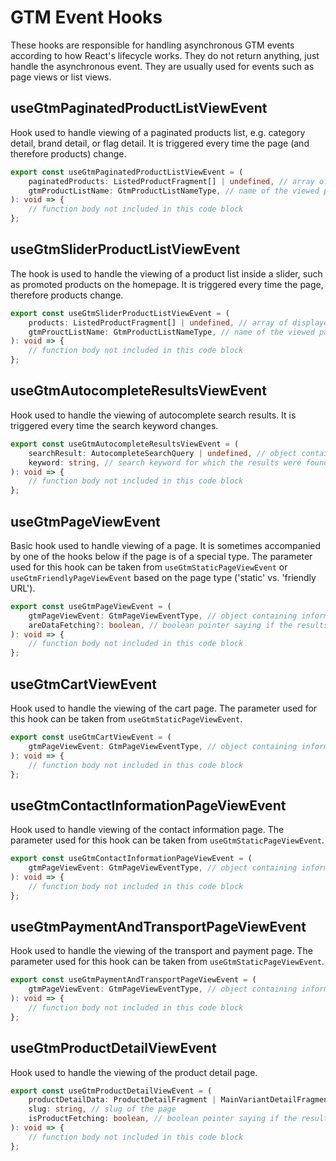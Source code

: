 # GTM Event Hooks

These hooks are responsible for handling asynchronous GTM events according to how React's lifecycle works. They do not return anything, just handle the asynchronous event. They are usually used for events such as page views or list views.

## useGtmPaginatedProductListViewEvent

Hook used to handle viewing of a paginated products list, e.g. category detail, brand detail, or flag detail.
It is triggered every time the page (and therefore products) change.

```ts
export const useGtmPaginatedProductListViewEvent = (
    paginatedProducts: ListedProductFragment[] | undefined, // array of displayed products, if loaded and available
    gtmProductListName: GtmProductListNameType, // name of the viewed paginated list
): void => {
    // function body not included in this code block
};
```

## useGtmSliderProductListViewEvent

The hook is used to handle the viewing of a product list inside a slider, such as promoted products on the homepage.
It is triggered every time the page, therefore products change.

```ts
export const useGtmSliderProductListViewEvent = (
    products: ListedProductFragment[] | undefined, // array of displayed products, if loaded and available
    gtmProuctListName: GtmProductListNameType, // name of the viewed paginated list
): void => {
    // function body not included in this code block
};
```

## useGtmAutocompleteResultsViewEvent

Hook used to handle the viewing of autocomplete search results. It is triggered every time the search keyword changes.

```ts
export const useGtmAutocompleteResultsViewEvent = (
    searchResult: AutocompleteSearchQuery | undefined, // object containing all autocomplete search results, if loaded and available
    keyword: string, // search keyword for which the results were found
): void => {
    // function body not included in this code block
};
```

## useGtmPageViewEvent

Basic hook used to handle viewing of a page. It is sometimes accompanied by one of the hooks below if the page is of a special type. The parameter used for this hook can be taken from `useGtmStaticPageViewEvent` or `useGtmFriendlyPageViewEvent` based on the page type ('static' vs. 'friendly URL').

```ts
export const useGtmPageViewEvent = (
    gtmPageViewEvent: GtmPageViewEventType, // object containing information about the viewed page
    areDataFetching?: boolean, // boolean pointer saying if the results are still loading
): void => {
    // function body not included in this code block
};
```

## useGtmCartViewEvent

Hook used to handle the viewing of the cart page. The parameter used for this hook can be taken from `useGtmStaticPageViewEvent`.

```ts
export const useGtmCartViewEvent = (
    gtmPageViewEvent: GtmPageViewEventType, // object containing information about the viewed page
): void => {
    // function body not included in this code block
};
```

## useGtmContactInformationPageViewEvent

Hook used to handle viewing of the contact information page. The parameter used for this hook can be taken from `useGtmStaticPageViewEvent`.

```ts
export const useGtmContactInformationPageViewEvent = (
    gtmPageViewEvent: GtmPageViewEventType, // object containing information about the viewed page
): void => {
    // function body not included in this code block
};
```

## useGtmPaymentAndTransportPageViewEvent

Hook used to handle the viewing of the transport and payment page. The parameter used for this hook can be taken from `useGtmStaticPageViewEvent`.

```ts
export const useGtmPaymentAndTransportPageViewEvent = (
    gtmPageViewEvent: GtmPageViewEventType, // object containing information about the viewed page
): void => {
    // function body not included in this code block
};
```

## useGtmProductDetailViewEvent

Hook used to handle the viewing of the product detail page.

```ts
export const useGtmProductDetailViewEvent = (
    productDetailData: ProductDetailFragment | MainVariantDetailFragment, // information about the displayed product
    slug: string, // slug of the page
    isProductFetching: boolean, // boolean pointer saying if the results are still loading
): void => {
    // function body not included in this code block
};
```
